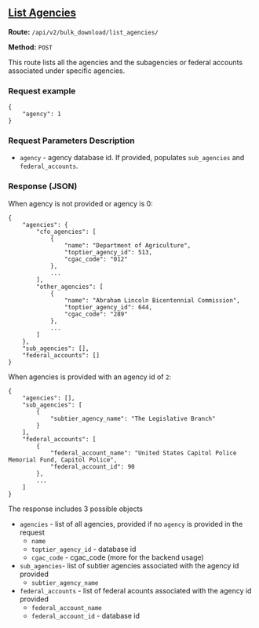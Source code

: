 ## [List Agencies](#download-status)
**Route:** `/api/v2/bulk_download/list_agencies/`

**Method:** `POST`

This route lists all the agencies and the subagencies or federal accounts associated under specific agencies.

### Request example

```
{
    "agency": 1
}
```

### Request Parameters Description

* `agency` - agency database id. If provided, populates `sub_agencies` and `federal_accounts`.

### Response (JSON)

When agency is not provided or agency is 0:
```
{
    "agencies": {
        "cfo_agencies": [
            {
                "name": "Department of Agriculture",
                "toptier_agency_id": 513,
                "cgac_code": "012"
            },
            ...
        ],
        "other_agencies": [
            {
                "name": "Abraham Lincoln Bicentennial Commission",
                "toptier_agency_id": 644,
                "cgac_code": "289"
            },
            ...
        ]
    },
    "sub_agencies": [],
    "federal_accounts": []
}
```
When agencies is provided with an agency id of `2`:
```
{
    "agencies": [],
    "sub_agencies": [
        {
            "subtier_agency_name": "The Legislative Branch"
        }
    ],
    "federal_accounts": [
        {
            "federal_account_name": "United States Capitol Police Memorial Fund, Capitol Police",
            "federal_account_id": 90
        },
        ...
    ]
}
```

The response includes 3 possible objects
* `agencies` - list of all agencies, provided if no `agency` is provided in the request
    * `name`
    * `toptier_agency_id` - database id
    * `cgac_code` - cgac_code (more for the backend usage)
* `sub_agencies`- list of subtier agencies associated with the agency id provided
    * `subtier_agency_name`
* `federal_accounts` - list of federal acounts associated with the agency id provided
    * `federal_account_name`
    * `federal_account_id` - database id
